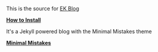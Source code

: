 This is the source for [EK Blog](https://jivoi.github.io)

**[How to Install](https://jivoi.github.io/2014/01/01/blogging-with-github/)**  

It's a Jekyll powered blog with the Minimal Mistakes theme

**[Minimal Mistakes](http://mmistakes.github.io/minimal-mistakes)**  


